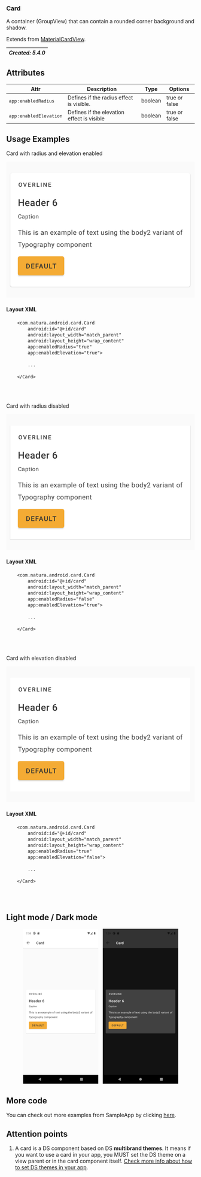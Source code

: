 ### Card
A container (GroupView) that can contain a rounded corner background and shadow.

Extends from [MaterialCardView](https://developer.android.com/reference/com/google/android/material/card/MaterialCardView).


| _Created: 5.4.0_|
| ----- | 

## Attributes
| Attr | Description | Type | Options |
| - | --- | --- | --- |
|`app:enabledRadius`|  Defines if the radius effect is visible.| boolean | true or false <br> |
|`app:enabledElevation`| Defines if the elevation effect is visible| boolean | true or false <br> |

## Usage Examples
Card with radius and elevation enabled

![Card](./images/card_allEnabled.png)

#### Layout XML

```android
    <com.natura.android.card.Card
        android:id="@+id/card"
        android:layout_width="match_parent"
        android:layout_height="wrap_content"
        app:enabledRadius="true"
        app:enabledElevation="true">

        ...

    </Card>
```

<br><br>

Card with radius disabled

![Card](./images/card_radiusDisabled.png)

#### Layout XML

```android
    <com.natura.android.card.Card
        android:id="@+id/card"
        android:layout_width="match_parent"
        android:layout_height="wrap_content"
        app:enabledRadius="false"
        app:enabledElevation="true">

        ...

    </Card>
```

<br><br>

Card with elevation disabled

![Card](./images/card_elevationDisabled.png)

#### Layout XML

```android
    <com.natura.android.card.Card
        android:id="@+id/card"
        android:layout_width="match_parent"
        android:layout_height="wrap_content"
        app:enabledRadius="true"
        app:enabledElevation="false">

        ...

    </Card>
```

<br><br>

## Light mode / Dark mode

<p align="center">
  <img alt="Card Light" src="./images/card_lightMode.png" width="40%"> 
&nbsp;
  <img alt="Card Dark" src="./images/card_darkMode.png" width="40%">
</p>

## More code
You can check out more examples from SampleApp by clicking [here](../sample/src/main/res/layout/activity_card.xml).

## Attention points

1. A card is a DS component based on DS **multibrand themes**. It means if you want to use a card in your app, you MUST set the DS theme on a view parent or in the card component itself. [Check more info about how to set DS themes in your app](getting-started.md).






